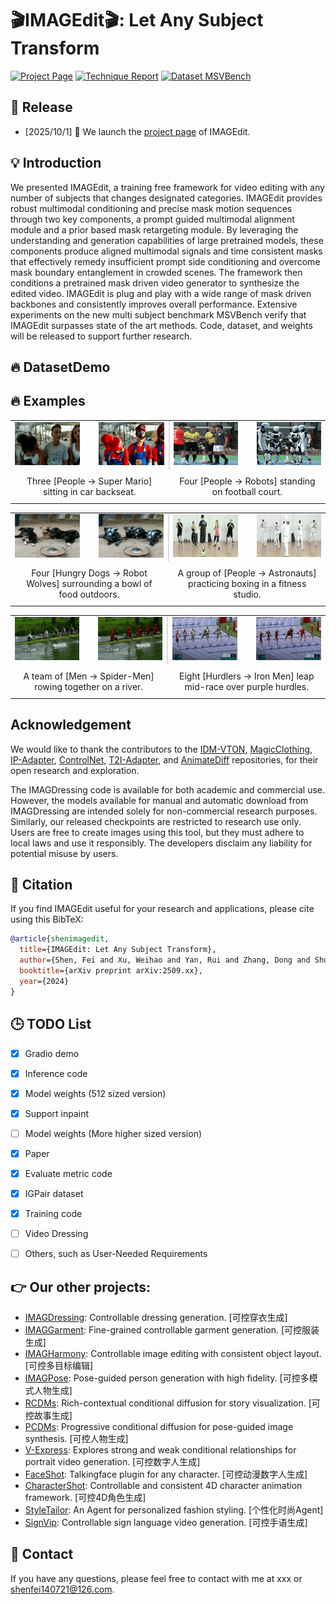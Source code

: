 # 🎬IMAGEdit🎬: Let Any Subject Transform
[![Project Page](https://img.shields.io/badge/Project-Page-green)](https://muzishen.github.io/IMAGEdit/)
[![Technique Report](https://img.shields.io/badge/Technique-Report-red)](https://muzishen.github.io/IMAGEdit/)
[![Dataset MSVBench](https://img.shields.io/badge/Dataset-MSVBench-orange)](https://muzishen.github.io/IMAGEdit/)

<!-- [![🤗 Hugging Face Model](https://img.shields.io/badge/🤗%20Hugging%20Face-model-blue)](PLACEHOLDER_URL)
[![Dataset MSVBench](https://img.shields.io/badge/Dataset-MSVBench-orange)](PLACEHOLDER_URL) -->





## 📅 Release

- [2025/10/1] 🎉 We launch the [project page](https://muzishen.github.io/IMAGEdit/) of IMAGEdit.


## 💡 Introduction

We presented IMAGEdit, a training free framework for video editing with any number of subjects that changes designated categories. IMAGEdit provides robust multimodal conditioning and precise mask motion sequences through two key components, a prompt guided multimodal alignment module and a prior based mask retargeting module. By leveraging the understanding and generation capabilities of large pretrained models, these components produce aligned multimodal signals and time consistent masks that effectively remedy insufficient prompt side conditioning and overcome mask boundary entanglement in crowded scenes. The framework then conditions a pretrained mask driven video generator to synthesize the edited video. IMAGEdit is plug and play with a wide range of mask driven backbones and consistently improves overall performance. Extensive experiments on the new multi subject benchmark MSVBench verify that IMAGEdit surpasses state of the art methods. Code, dataset, and weights will be released to support further research.
## 🔥 DatasetDemo
## 🔥 Examples


<table align="center">
  <tr>
    <td align="center" style="width: 150px; padding-right: 15px;">
      <img src="asset/ori_720_16_gif/tuk-tuk_processed.gif" width="150"/>
    </td>
    <td align="center" style="width: 150px; padding-left: 15px;">
      <img src="asset/IMAGEdit_720_16_gif/tuk-tuk_processed.gif" width="150"/>
    </td>
    <td style="position: relative; width: 2px; padding: 0;">
      <div style="position: absolute; top: 0; bottom: 0; left: 0; right: 0; border-left: 2px solid #ddd;"></div>
    </td> <!-- 固定分界线位置 -->
    <td align="center" style="width: 150px; padding-right: 15px;">
      <img src="asset/ori_720_16_gif/Football-Match-Start_processed.gif" width="150"/>
    </td>
    <td align="center" style="width: 150px; padding-left: 15px;">
      <img src="asset/IMAGEdit_720_16_gif/Football-Match-Start_processed.gif" width="150"/>
    </td>
  </tr>
  <tr>
    <td colspan="2" align="center" style="padding: 10px;">Three [People -> Super Mario] sitting in car backseat.</td>
    <td style="padding: 0;"></td> <!-- 空白单元格 -->
    <td colspan="2" align="center" style="padding: 10px;">Four [People -> Robots] standing on football court.</td>
  </tr>
</table>

<table align="center">
  <tr>
    <td align="center" style="width: 150px; padding-right: 15px;">
      <img src="asset/ori_720_16_gif/dogs-gathering-around-food_processed.gif" width="150"/>
    </td>
    <td align="center" style="width: 150px; padding-left: 15px;">
      <img src="asset/IMAGEdit_720_16_gif/dogs-gathering-around-food_processed.gif" width="150"/>
    </td>
    <td style="position: relative; width: 2px; padding: 0;">
      <div style="position: absolute; top: 0; bottom: 0; left: 0; right: 0; border-left: 2px solid #ddd;"></div>
    </td> <!-- 固定分界线位置 -->
    <td align="center" style="width: 150px; padding-right: 15px;">
      <img src="asset/ori_720_16_gif/people-training-boxing-class_processed.gif" width="150"/>
    </td>
    <td align="center" style="width: 150px; padding-left: 15px;">
      <img src="asset/IMAGEdit_720_16_gif/people-training-boxing-class_processed.gif" width="150"/>
    </td>
  </tr>
  <tr>
    <td colspan="2" align="center" style="padding: 10px;">Four [Hungry Dogs -> Robot Wolves] surrounding a bowl of food outdoors.</td>
    <td style="padding: 0;"></td> <!-- 空白单元格 -->
    <td colspan="2" align="center" style="padding: 10px;">A group of [People -> Astronauts] practicing boxing in a fitness studio.</td>
  </tr>
</table>

<table align="center">
  <tr>
    <td align="center" style="width: 150px; padding-right: 15px;">
      <img src="asset/ori_720_16_gif/team-rowing-on-river_processed2.gif" width="150"/>
    </td>
    <td align="center" style="width: 150px; padding-left: 15px;">
      <img src="asset/IMAGEdit_720_16_gif/team-rowing-on-river_processed2.gif" width="150"/>
    </td>
    <td style="position: relative; width: 2px; padding: 0;">
      <div style="position: absolute; top: 0; bottom: 0; left: 0; right: 0; border-left: 2px solid #ddd;"></div>
    </td> <!-- 固定分界线位置 -->
    <td align="center" style="width: 150px; padding-right: 15px;">
      <img src="asset/ori_720_16_gif/110m-Hurdles-Mid-Air-Dash_processed.gif" width="150"/>
    </td>
    <td align="center" style="width: 150px; padding-left: 15px;">
      <img src="asset/IMAGEdit_720_16_gif/110m-Hurdles-Mid-Air-Dash_processed.gif" width="150"/>
    </td>
  </tr>
  <tr>
    <td colspan="2" align="center" style="padding: 10px;">A team of [Men -> Spider-Men] rowing together on a river.</td>
    <td style="padding: 0;"></td> <!-- 空白单元格 -->
    <td colspan="2" align="center" style="padding: 10px;">Eight [Hurdlers -> Iron Men] leap mid-race over purple hurdles.</td>
  </tr>
</table>



## Acknowledgement
We would like to thank the contributors to the [IDM-VTON](https://github.com/yisol/IDM-VTON), [MagicClothing](https://github.com/ShineChen1024/MagicClothing), [IP-Adapter](https://github.com/tencent-ailab/IP-Adapter), [ControlNet](https://github.com/lllyasviel/ControlNet), [T2I-Adapter](https://github.com/TencentARC/T2I-Adapter), and [AnimateDiff](https://github.com/guoyww/AnimateDiff) repositories, for their open research and exploration.

The IMAGDressing code is available for both academic and commercial use. However, the models available for manual and automatic download from IMAGDressing are intended solely for non-commercial research purposes. Similarly, our released checkpoints are restricted to research use only. Users are free to create images using this tool, but they must adhere to local laws and use it responsibly. The developers disclaim any liability for potential misuse by users.

## 📝 Citation

If you find IMAGEdit useful for your research and applications, please cite using this BibTeX:

```bibtex
@article{shenimagedit,
  title={IMAGEdit: Let Any Subject Transform},
  author={Shen, Fei and Xu, Weihao and Yan, Rui and Zhang, Dong and Shu, Xiangbo and Tang, Jinhui},
  booktitle={arXiv preprint arXiv:2509.xx},
  year={2024}
}
```

## 🕒 TODO List
- [x] Gradio demo
- [x] Inference code
- [x] Model weights (512 sized version)
- [x] Support inpaint
- [ ] Model weights (More higher sized version)
- [x] Paper
- [x] Evaluate metric code
- [x] IGPair dataset
- [x] Training code
- [ ] Video Dressing
- [ ] Others, such as User-Needed Requirements


## 👉 **Our other projects:**  
- [IMAGDressing](https://github.com/muzishen/IMAGDressing): Controllable dressing generation. [可控穿衣生成]
- [IMAGGarment](https://github.com/muzishen/IMAGGarment): Fine-grained controllable garment generation.  [可控服装生成]
- [IMAGHarmony](https://github.com/muzishen/IMAGHarmony): Controllable image editing with consistent object layout.  [可控多目标编辑]
- [IMAGPose](https://github.com/muzishen/IMAGPose): Pose-guided person generation with high fidelity.  [可控多模式人物生成]
- [RCDMs](https://github.com/muzishen/RCDMs): Rich-contextual conditional diffusion for story visualization.  [可控故事生成]
- [PCDMs](https://github.com/tencent-ailab/PCDMs): Progressive conditional diffusion for pose-guided image synthesis. [可控人物生成]
- [V-Express](https://github.com/tencent-ailab/V-Express/): Explores strong and weak conditional relationships for portrait video generation. [可控数字人生成]
- [FaceShot](https://github.com/open-mmlab/FaceShot/): Talkingface plugin for any character. [可控动漫数字人生成]
- [CharacterShot](https://github.com/Jeoyal/CharacterShot): Controllable and consistent 4D character animation framework. [可控4D角色生成]
- [StyleTailor](https://github.com/mahb-THU/StyleTailor): An Agent for personalized fashion styling. [个性化时尚Agent]
- [SignVip](https://github.com/umnooob/signvip/): Controllable sign language video generation. [可控手语生成]


## 📨 Contact
If you have any questions, please feel free to contact with me at xxx or shenfei140721@126.com.
